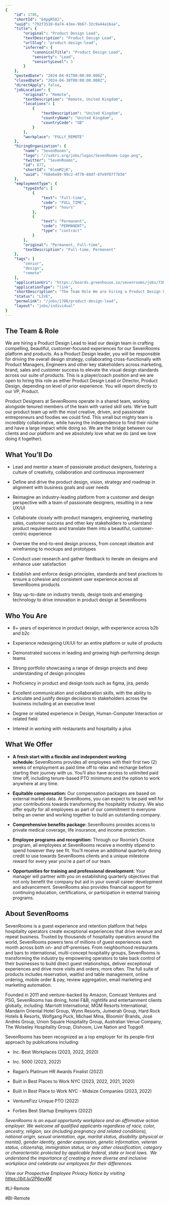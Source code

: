 ```yaml
---
{
	"id": 1786,
	"shortId": "64pgR582",
	"uuid": "792f3510-0a74-43ee-9b67-32c9a44a16aa",
	"title": {
		"original": "Product Design Lead",
		"textDescription": "Product Design Lead",
		"urlSlug": "product-design-lead",
		"inferred": {
			"canonicalTitle": "Product Design Lead",
			"seniorty": "Lead",
			"seniortyLevel": 5
		}
	},
	"postedDate": "2024-04-01T00:00:00.000Z",
	"closedDate": "2024-04-30T00:00:00.000Z",
	"directApply": false,
	"jobLocation": {
		"original": "Remote",
		"textDescription": "Remote, United Kingdom",
		"locations": [
			{
				"textDescription": "United Kingdom",
				"countryName": "United Kingdom",
				"countryCode": "GB"
			}
		],
		"workplace": "FULLY_REMOTE"
	},
	"hiringOrganization": {
		"name": "SevenRooms",
		"logo": "//uxbri.org/jobs/logos/SevenRooms-Logo.png",
		"twitter": "SevenRooms",
		"id": 877,
		"shortId": "0lemM2jK",
		"uuid": "f68e6e89-99c2-4f70-88df-8fe9f07f7b56"
	},
	"employmentType": {
		"typeInfo": [
			{
				"text": "Full-time",
				"code": "FULL_TIME",
				"type": "hours"
			},
			{
				"text": "Permanent",
				"code": "PERMANENT",
				"type": "contract"
			}
		],
		"original": "Permanent, Full-time",
		"textDescription": "Full-time, Permanent"
	},
	"tags": [
		"senior",
		"design",
		"remote"
	],
	"applicationUri": "https://boards.greenhouse.io/sevenrooms/jobs/7303707002#app",
	"applicationType": "link",
	"shortDescription": "The Team Role We are hiring a Product Design Lead to lead our design team in crafting compelling, beautiful, customer-focused- experiences for our SevenRooms platform and products. As a Product",
	"status": "LIVE",
	"permalink": "/jobs/1786/product-design-lead",
	"layout": "jobs/individual"
}
---
```

<h2>The Team &amp; Role&nbsp;</h2><p>We are hiring a Product Design Lead to lead our design team in crafting compelling, beautiful, customer-focused experiences for our SevenRooms platform and products. As a Product Design leader, you will be responsible for driving the overall design strategy, collaborating cross-functionally with Product Managers, Engineers and other key stakeholders across marketing, brand, sales and customer success to elevate the visual design standards across our suite of products. This is a player/coach position and we are open to hiring this role as either Product Design Lead or Director, Product Design, depending on level of prior experience. You will report directly to our VP, Product.&nbsp;</p><p>Product Designers at SevenRooms operate in a shared team, working alongside tenured members of the team with varied skill sets. We’ve built our product team up with the most creative, driven, and passionate entrepreneurs and foodies we could find. This small but mighty team is incredibly collaborative, while having the independence to find their niche and have a large impact while doing so. We are the bridge between our clients and our platform and we absolutely love what we do (and we love doing it together).</p><h2>What You’ll Do</h2><ul><li><p>Lead and mentor a team of passionate product designers, fostering a culture of creativity, collaboration and continuous improvement&nbsp;</p></li><li><p>Define and drive the product design, vision, strategy and roadmap in alignment with business goals and user needs&nbsp;</p></li><li><p>Reimagine an industry-leading platform from a customer and design perspective with a team of passionate designers, resulting in a new UX/UI</p></li><li><p>Collaborate closely with product managers, engineering, marketing sales, customer success and other key stakeholders to understand product requirements and translate them into a beautiful, customer-centric experience&nbsp;</p></li><li><p>Oversee the end-to-end design process, from concept ideation and wireframing to mockups and prototypes&nbsp;&nbsp;</p></li><li><p>Conduct user research and gather feedback to iterate on designs and enhance user satisfaction&nbsp;</p></li><li><p>Establish and enforce design principles, standards and best practices to ensure a cohesive and consistent user experience across all SevenRooms products&nbsp;</p></li><li><p>Stay up-to-date on industry trends, design tools and emerging technology to drive innovation in product design at SevenRooms&nbsp;</p></li></ul><h2>Who You Are</h2><ul><li><p>8+ years of experience in product design, with experience across b2b and b2c</p></li><li><p>Experience redesigning UX/UI for an entire platform or suite of products</p></li><li><p>Demonstrated success in leading and growing high-performing design teams&nbsp;</p></li><li><p>Strong portfolio showcasing a range of design projects and deep understanding of design principles&nbsp;</p></li><li><p>Proficiency in product and design tools such as figma, jira, pendo</p></li><li><p>Excellent communication and collaboration skills, with the ability to articulate and justify design decisions to stakeholders across the business including at an executive level</p></li><li><p>Degree or related experience in Design, Human-Computer Interaction or related field&nbsp;</p></li><li><p>Interest in working with restaurants and hospitality a plus</p></li></ul><h2>What We Offer</h2><ul><li><p><strong>A fresh start with a flexible and independent working schedule:&nbsp;</strong>SevenRooms provides all employees with their first two (2) weeks of employment as paid time off to relax and recharge before starting their journey with us. You’ll also have access to unlimited paid time off, including tenure-based PTO minimums and the option to work anywhere at any time.</p></li><li><p><strong>Equitable compensation:</strong>&nbsp;Our compensation packages are based on external market data. At SevenRooms, you can expect to be paid well for your contributions towards transforming the hospitality industry. We also offer equity for all employees as part of our commitment to everyone being an owner and working together to build an outstanding company.</p></li><li><p><strong>Comprehensive benefits package:&nbsp;</strong>SevenRooms provides access to private medical coverage, life insurance, and income protection.</p></li><li><p><strong>Employee programs and recognition:</strong>&nbsp;Through our Roomie’s Choice program, all employees at SevenRooms receive a monthly stipend to spend however they see fit. You’ll receive an additional quarterly dining credit to use towards SevenRooms clients and a unique milestone reward for every year you’re a part of our team.</p></li><li><p><strong>Opportunities for training and professional development:&nbsp;</strong>Your manager will partner with you on establishing quarterly objectives that not only benefit the company but aid in your overall career development and advancement. SevenRooms also provides financial support for continuing education, certifications, or participation in external training programs.</p></li></ul><h2>About SevenRooms</h2><p>SevenRooms is a guest experience and retention platform that helps hospitality operators create exceptional experiences that drive revenue and repeat business. Trusted by thousands of hospitality operators around the world, SevenRooms powers tens of millions of guest experiences each month across both on- and off-premises. From neighborhood restaurants and bars to international, multi-concept hospitality groups, SevenRooms is transforming the industry by empowering operators to take back control of their businesses to build direct guest relationships, deliver exceptional experiences and drive more visits and orders, more often. The full suite of products includes reservation, waitlist and table management, online ordering, mobile order &amp; pay, review aggregation, email marketing and marketing automation.</p><p>Founded in 2011 and venture-backed by Amazon, Comcast Ventures and PSG, SevenRooms has dining, hotel F&amp;B, nightlife and entertainment clients globally, including: Marriott International, MGM Resorts International, Mandarin Oriental Hotel Group, Wynn Resorts, Jumeirah Group, Hard Rock Hotels &amp; Resorts, Wolfgang Puck, Michael Mina, Bloomin’ Brands, José Andrés Group, Union Square Hospitality Group, Australian Venue Company, The Wolseley Hospitality Group, Dishoom, Live Nation and Topgolf.</p><p>SevenRooms has been recognized as a top employer for its people-first approach by publications including:</p><ul><li><p>Inc. Best Workplaces (2023, 2022, 2020)</p></li><li><p>Inc. 5000 (2023, 2022)</p></li><li><p>Ragan’s Platinum HR Awards Finalist (2022)</p></li><li><p>Built in Best Places to Work NYC (2023, 2022, 2021, 2020)&nbsp;</p></li><li><p>Built in Best Place to Work NYC - Midsize Companies (2023, 2022)&nbsp;</p></li><li><p>VentureFizz Unique PTO (2022)</p></li><li><p>Forbes Best Startup Employers (2022)&nbsp;</p></li></ul><p><em>SevenRooms is an equal opportunity workplace and an affirmative action employer. We welcome all qualified applicants regardless of race, color, ancestry, religion, sex (including pregnancy and related conditions), national origin, sexual orientation, age, marital status, disability (physical or mental), gender identity, gender expression, genetic information, veteran status, citizenship, immigration status, or any other classification, category or characteristic protected by applicable federal, state or local laws.&nbsp; We understand the importance of creating a more diverse and inclusive workplace and celebrate our employees for their differences.</em></p><p><em>View our Prospective Employee Privacy Notice by visiting</em><a target="_blank" rel="noopener noreferrer nofollow" href="https://bit.ly/2P6ey4M"><em> https://bit.ly/2P6ey4M</em></a></p><p>#LI-Remote</p><p>#BI-Remote</p>
